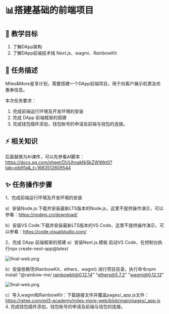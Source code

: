 # 📊搭建基础的前端项目

## **🚧 教学目标**

1. 了解DApp架构
2. 了解DApp前端技术栈 Next.js、wagmi、RainbowKit

## **💚 任务描述**

 Miles&More星享计划，需要搭建一个DApp前端项目，用于向客户展示机票及优惠券信息。

本次任务要求：

1. 完成前端运行环境及开发环境的安装
2. 完成 DApp 前端框架的搭建
3. 完成钱包插件添加，钱包账号的申请及前端与钱包的连接。

## **⚡ 相关知识**

 后面替换为AI课件，可以先参看AI脚本：https://docs.qq.com/sheet/DUUhnakNjSkZWWkt0?tab=xib91a&_t=1683512609544

## **✨ 任务操作步骤**

1、完成前端运行环境及开发环境的安装

a）安装Node.js:下载并安装最新LTS版本的Node.js，这里不提供操作演示，可以参看：https://nodejs.cn/download/

b）安装VS Code:下载并安装最新LTS版本的VS Code，这里不提供操作演示，可以参看：https://code.visualstudio.com/

2、完成 DApp 前端框架的搭建
a）安装Next.js.模板
启动VS Code，在控制台执行npx create-next-app@latest

![final-web.png](https://i.postimg.cc/7LLF7bQP/t1-01.png)

b）安装依赖项(RainbowKit、ethers、wagmi)
   进行项目目录，执行命令npm install "@rainbow-me/
   rainbowkit@0.12.14" "ethers@5.7.2" "wagmi@0.12.13"

![final-web.png](https://i.postimg.cc/pLZrY2Kc/t1-02.png)

   c）导入wagmi和RainbowKit：下载链接文件并覆盖pages/_app.js文件：
   https://gitee.com/ed3-academy/miles-more-web/blob/main/pages/_app.js
4. 完成钱包插件添加，钱包账号的申请及前端与钱包的连接。
